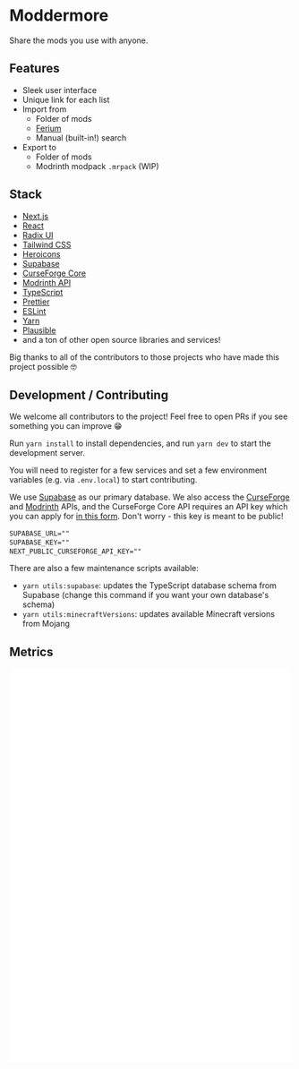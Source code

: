 # Moddermore

Share the mods you use with anyone.

## Features

- Sleek user interface
- Unique link for each list
- Import from
  - Folder of mods
  - [Ferium](https://github.com/gorilla-devs/ferium)
  - Manual (built-in!) search
- Export to
  - Folder of mods
  - Modrinth modpack `.mrpack` (WIP)

## Stack

- [Next.js](https://nextjs.org/)
- [React](https://reactjs.org/)
- [Radix UI](https://www.radix-ui.com/)
- [Tailwind CSS](https://tailwindcss.com/)
- [Heroicons](https://github.com/tailwindlabs/heroicons)
- [Supabase](https://supabase.com/)
- [CurseForge Core](https://docs.curseforge.com/)
- [Modrinth API](https://docs.modrinth.com/)
- [TypeScript](https://www.typescriptlang.org/)
- [Prettier](https://prettier.io/)
- [ESLint](https://eslint.org/)
- [Yarn](https://classic.yarnpkg.com/lang/en/)
- [Plausible](https://plausible.io/)
- and a ton of other open source libraries and services!

Big thanks to all of the contributors to those projects who have made this project possible 🤓

## Development / Contributing

We welcome all contributors to the project! Feel free to open PRs if you see something you can improve 😁

Run `yarn install` to install dependencies, and run `yarn dev` to start the development server.

You will need to register for a few services and set a few environment variables (e.g. via `.env.local`) to start contributing.

We use [Supabase](https://supabase.com/) as our primary database. We also access the [CurseForge](https://curseforge.com/) and [Modrinth](https://modrinth.com/) APIs, and the CurseForge Core API requires an API key which you can apply for [in this form](https://forms.monday.com/forms/dce5ccb7afda9a1c21dab1a1aa1d84eb). Don't worry - this key is meant to be public!

```
SUPABASE_URL=""
SUPABASE_KEY=""
NEXT_PUBLIC_CURSEFORGE_API_KEY=""
```

There are also a few maintenance scripts available:

- `yarn utils:supabase`: updates the TypeScript database schema from Supabase (change this command if you want your own database's schema)
- `yarn utils:minecraftVersions`: updates available Minecraft versions from Mojang

## Metrics

![Metrics](/.github/metrics.svg)
